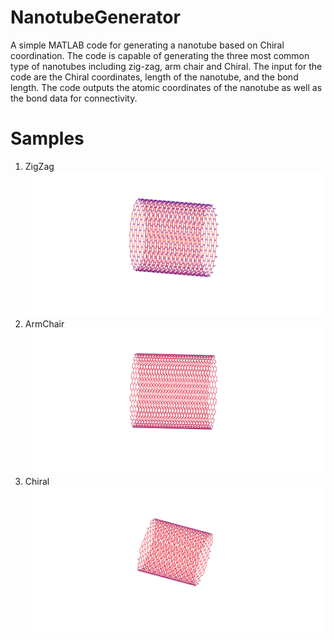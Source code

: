 # NanotubeGenerator
A simple MATLAB code for generating a nanotube based on Chiral coordination. The code is capable of generating the three most common type of nanotubes including zig-zag, arm chair and Chiral. The input for the code are the Chiral coordinates, length of the nanotube, and the bond length. The code outputs the atomic coordinates of the nanotube as well as the bond data for connectivity.

# Samples
1) ZigZag
![sample](https://github.com/Armanimani/NanotubeGenerator/blob/master/sample/zigzag2.png)
2) ArmChair
![sample](https://github.com/Armanimani/NanotubeGenerator/blob/master/sample/armchair2.png)
3) Chiral
![sample](https://github.com/Armanimani/NanotubeGenerator/blob/master/sample/chiral2.png)

